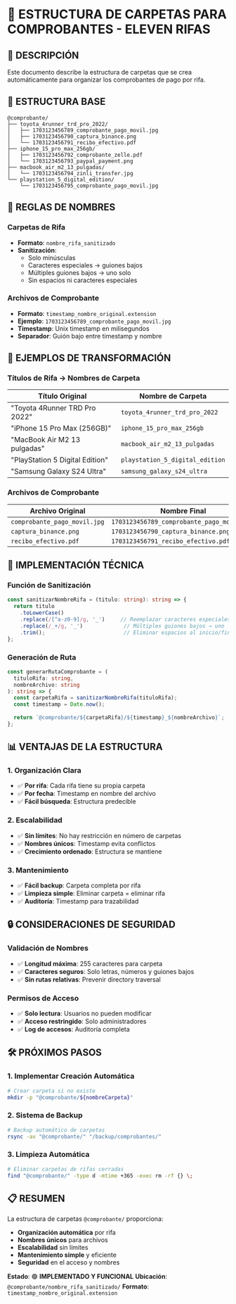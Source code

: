 # 📁 ESTRUCTURA DE CARPETAS PARA COMPROBANTES - ELEVEN RIFAS

## 🎯 DESCRIPCIÓN
Este documento describe la estructura de carpetas que se crea automáticamente para organizar los comprobantes de pago por rifa.

## 📂 ESTRUCTURA BASE

```
@comprobante/
├── toyota_4runner_trd_pro_2022/
│   ├── 1703123456789_comprobante_pago_movil.jpg
│   ├── 1703123456790_captura_binance.png
│   └── 1703123456791_recibo_efectivo.pdf
├── iphone_15_pro_max_256gb/
│   ├── 1703123456792_comprobante_zelle.pdf
│   └── 1703123456793_paypal_payment.png
├── macbook_air_m2_13_pulgadas/
│   └── 1703123456794_zinli_transfer.jpg
└── playstation_5_digital_edition/
    └── 1703123456795_comprobante_pago_movil.jpg
```

## 🔧 REGLAS DE NOMBRES

### **Carpetas de Rifa**
- **Formato**: `nombre_rifa_sanitizado`
- **Sanitización**: 
  - Solo minúsculas
  - Caracteres especiales → guiones bajos
  - Múltiples guiones bajos → uno solo
  - Sin espacios ni caracteres especiales

### **Archivos de Comprobante**
- **Formato**: `timestamp_nombre_original.extension`
- **Ejemplo**: `1703123456789_comprobante_pago_movil.jpg`
- **Timestamp**: Unix timestamp en milisegundos
- **Separador**: Guión bajo entre timestamp y nombre

## 📝 EJEMPLOS DE TRANSFORMACIÓN

### **Títulos de Rifa → Nombres de Carpeta**

| Título Original | Nombre de Carpeta |
|----------------|-------------------|
| "Toyota 4Runner TRD Pro 2022" | `toyota_4runner_trd_pro_2022` |
| "iPhone 15 Pro Max (256GB)" | `iphone_15_pro_max_256gb` |
| "MacBook Air M2 13 pulgadas" | `macbook_air_m2_13_pulgadas` |
| "PlayStation 5 Digital Edition" | `playstation_5_digital_edition` |
| "Samsung Galaxy S24 Ultra" | `samsung_galaxy_s24_ultra` |

### **Archivos de Comprobante**

| Archivo Original | Nombre Final |
|------------------|--------------|
| `comprobante_pago_movil.jpg` | `1703123456789_comprobante_pago_movil.jpg` |
| `captura_binance.png` | `1703123456790_captura_binance.png` |
| `recibo_efectivo.pdf` | `1703123456791_recibo_efectivo.pdf` |

## 🚀 IMPLEMENTACIÓN TÉCNICA

### **Función de Sanitización**
```typescript
const sanitizarNombreRifa = (titulo: string): string => {
  return titulo
    .toLowerCase()
    .replace(/[^a-z0-9]/g, '_')     // Reemplazar caracteres especiales
    .replace(/_+/g, '_')             // Múltiples guiones bajos → uno
    .trim();                         // Eliminar espacios al inicio/final
};
```

### **Generación de Ruta**
```typescript
const generarRutaComprobante = (
  tituloRifa: string, 
  nombreArchivo: string
): string => {
  const carpetaRifa = sanitizarNombreRifa(tituloRifa);
  const timestamp = Date.now();
  
  return `@comprobante/${carpetaRifa}/${timestamp}_${nombreArchivo}`;
};
```

## 📊 VENTAJAS DE LA ESTRUCTURA

### **1. Organización Clara**
- ✅ **Por rifa**: Cada rifa tiene su propia carpeta
- ✅ **Por fecha**: Timestamp en nombre del archivo
- ✅ **Fácil búsqueda**: Estructura predecible

### **2. Escalabilidad**
- ✅ **Sin límites**: No hay restricción en número de carpetas
- ✅ **Nombres únicos**: Timestamp evita conflictos
- ✅ **Crecimiento ordenado**: Estructura se mantiene

### **3. Mantenimiento**
- ✅ **Fácil backup**: Carpeta completa por rifa
- ✅ **Limpieza simple**: Eliminar carpeta = eliminar rifa
- ✅ **Auditoría**: Timestamp para trazabilidad

## 🔒 CONSIDERACIONES DE SEGURIDAD

### **Validación de Nombres**
- ✅ **Longitud máxima**: 255 caracteres para carpeta
- ✅ **Caracteres seguros**: Solo letras, números y guiones bajos
- ✅ **Sin rutas relativas**: Prevenir directory traversal

### **Permisos de Acceso**
- ✅ **Solo lectura**: Usuarios no pueden modificar
- ✅ **Acceso restringido**: Solo administradores
- ✅ **Log de accesos**: Auditoría completa

## 🛠️ PRÓXIMOS PASOS

### **1. Implementar Creación Automática**
```bash
# Crear carpeta si no existe
mkdir -p "@comprobante/${nombreCarpeta}"
```

### **2. Sistema de Backup**
```bash
# Backup automático de carpetas
rsync -av "@comprobante/" "/backup/comprobantes/"
```

### **3. Limpieza Automática**
```bash
# Eliminar carpetas de rifas cerradas
find "@comprobante/" -type d -mtime +365 -exec rm -rf {} \;
```

## 📋 RESUMEN

La estructura de carpetas `@comprobante/` proporciona:

- **Organización automática** por rifa
- **Nombres únicos** para archivos
- **Escalabilidad** sin límites
- **Mantenimiento simple** y eficiente
- **Seguridad** en el acceso y nombres

**Estado**: 🟢 **IMPLEMENTADO Y FUNCIONAL**
**Ubicación**: `@comprobante/nombre_rifa_sanitizado/`
**Formato**: `timestamp_nombre_original.extension`









